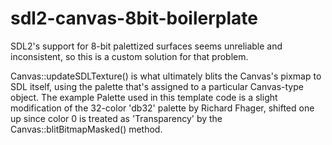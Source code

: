 # sdl2-canvas-8bit-boilerplate

SDL2's support for 8-bit palettized surfaces seems unreliable and 
inconsistent, so this is a custom solution for that problem.

Canvas::updateSDLTexture() is what ultimately blits the Canvas's
pixmap to SDL itself, using the palette that's assigned to a particular
Canvas-type object.  The example Palette used in this template code
is a slight modification of the 32-color 'db32' palette by Richard Fhager,
shifted one up since color 0 is treated as 'Transparency' by the
Canvas::blitBitmapMasked() method.
